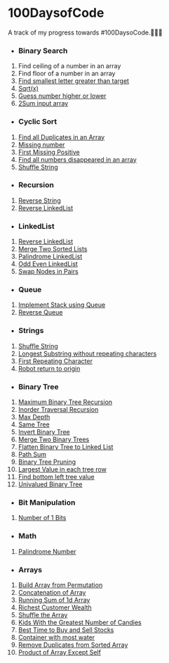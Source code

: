 # 100DaysofCode
A track of my progress towards #100DaysoCode.🌻👩‍💻

- ### Binary Search
1. Find ceiling of a number in an array
2. Find floor of a number in an array
3. [Find smallest letter greater than target](https://leetcode.com/problems/find-smallest-letter-greater-than-target/)
4. [Sqrt(x)](https://leetcode.com/problems/sqrtx/)
5. [Guess number higher or lower](https://leetcode.com/problems/guess-number-higher-or-lower/)
6. [2Sum input array](https://leetcode.com/problems/two-sum-ii-input-array-is-sorted)

- ### Cyclic Sort
1. [Find all Duplicates in an Array](https://leetcode.com/problems/find-all-duplicates-in-an-array/)
2. [Missing number](https://leetcode.com/problems/missing-number/)
3. [First Missing Positive](https://leetcode.com/problems/first-missing-positive/)
4. [Find all numbers disappeared in an array](https://leetcode.com/problems/find-all-numbers-disappeared-in-an-array/)
5. [Shuffle String](https://leetcode.com/problems/shuffle-string/)

- ### Recursion
1. [Reverse String](https://leetcode.com/problems/reverse-string/)
2. [Reverse LinkedList](https://leetcode.com/problems/reverse-linked-list/)


- ### LinkedList
1. [Reverse LinkedList](https://leetcode.com/problems/reverse-linked-list/)
2. [Merge Two Sorted Lists](https://leetcode.com/problems/merge-two-sorted-lists/)
3. [Palindrome LinkedList](https://leetcode.com/problems/palindrome-linked-list/)
4. [Odd Even LinkedList](https://leetcode.com/problems/odd-even-linked-list/)
5. [Swap Nodes in Pairs](https://leetcode.com/problems/swap-nodes-in-pairs/)


- ### Queue
1. [Implement Stack using Queue](https://leetcode.com/problems/implement-stack-using-queues/)
2. [Reverse Queue](https://github.com/Priya730/100DaysofCode/blob/main/Queue/reverseQueue.java)

- ### Strings
1. [Shuffle String](https://leetcode.com/problems/shuffle-string/)
2. [Longest Substring without repeating characters](https://leetcode.com/problems/longest-substring-without-repeating-characters/)
3. [First Repeating Character]()
4. [Robot return to origin](https://leetcode.com/problems/robot-return-to-origin/submissions/)

- ### Binary Tree
1. [Maximum Binary Tree Recursion](https://leetcode.com/problems/maximum-binary-tree/)
2. [Inorder Traversal Recursion](https://leetcode.com/problems/binary-tree-inorder-traversal/)
3. [Max Depth](https://leetcode.com/problems/maximum-depth-of-binary-tree/)
4. [Same Tree](https://leetcode.com/problems/same-tree/)
5. [Invert Binary Tree](https://leetcode.com/problems/invert-binary-tree/)
6. [Merge Two Binary Trees](https://leetcode.com/problems/merge-two-binary-trees/)
7. [Flatten Binary Tree to Linked List](https://leetcode.com/problems/flatten-binary-tree-to-linked-list/)
8. [Path Sum](https://leetcode.com/problems/path-sum/submissions/)
9. [Binary Tree Pruning](https://leetcode.com/problems/binary-tree-pruning/)
10. [Largest Value in each tree row](https://leetcode.com/problems/find-largest-value-in-each-tree-row/)
11. [Find bottom left tree value](https://leetcode.com/problems/find-bottom-left-tree-value/)
12. [Univalued Binary Tree](https://leetcode.com/problems/univalued-binary-tree/)


- ### Bit Manipulation
1. [Number of 1 Bits](https://leetcode.com/problems/number-of-1-bits/)

- ### Math
1. [Palindrome Number](https://leetcode.com/problems/palindrome-number/)

- ### Arrays
1. [Build Array from Permutation](https://leetcode.com/problems/build-array-from-permutation/)
2. [Concatenation of Array](https://leetcode.com/problems/concatenation-of-array/)
3. [Running Sum of 1d Array](https://leetcode.com/problems/running-sum-of-1d-array/)
4. [Richest Customer Wealth](https://leetcode.com/problems/richest-customer-wealth/)
5. [Shuffle the Array](https://leetcode.com/problems/shuffle-the-array/)
6. [Kids With the Greatest Number of Candies](https://leetcode.com/problems/kids-with-the-greatest-number-of-candies/)
7. [Best Time to Buy and Sell Stocks](https://leetcode.com/problems/best-time-to-buy-and-sell-stock/)
8. [Container with most water](https://leetcode.com/problems/container-with-most-water/)
9. [Remove Duplicates from Sorted Array](https://leetcode.com/problems/remove-duplicates-from-sorted-array/)
10. [Product of Array Except Self](https://leetcode.com/problems/product-of-array-except-self/)
